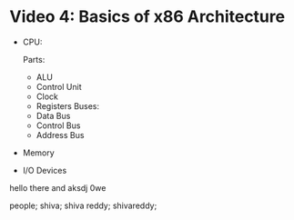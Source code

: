 
# Video 4: Basics of x86 Architecture


- CPU:

  Parts:
  - ALU
  - Control Unit
  - Clock
  - Registers
  Buses:
  - Data Bus
  - Control Bus
  - Address Bus

- Memory
- I/O Devices



hello there and aksdj
0we



people;
shiva;
shiva reddy;
shivareddy;

